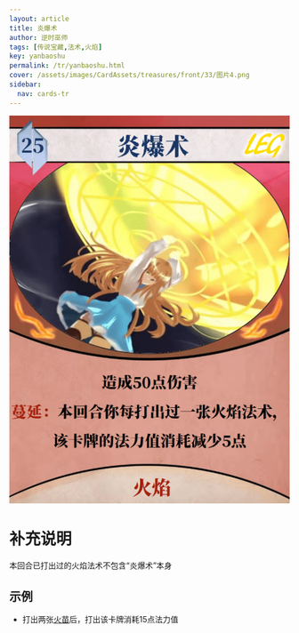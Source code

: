 ```yaml
---
layout: article
title: 炎爆术
author: 逆时巫师
tags: [传说宝藏,法术,火焰]
key: yanbaoshu
permalink: /tr/yanbaoshu.html
cover: /assets/images/CardAssets/treasures/front/33/图片4.png
sidebar:
  nav: cards-tr
---
```

![](/assets/images/CardAssets/treasures/front/33/图片4.png)

# 补充说明
本回合已打出过的火焰法术不包含“炎爆术”本身


## 示例
* 打出两张[火苗](/tr/huomiao.html)后，打出该卡牌消耗15点法力值